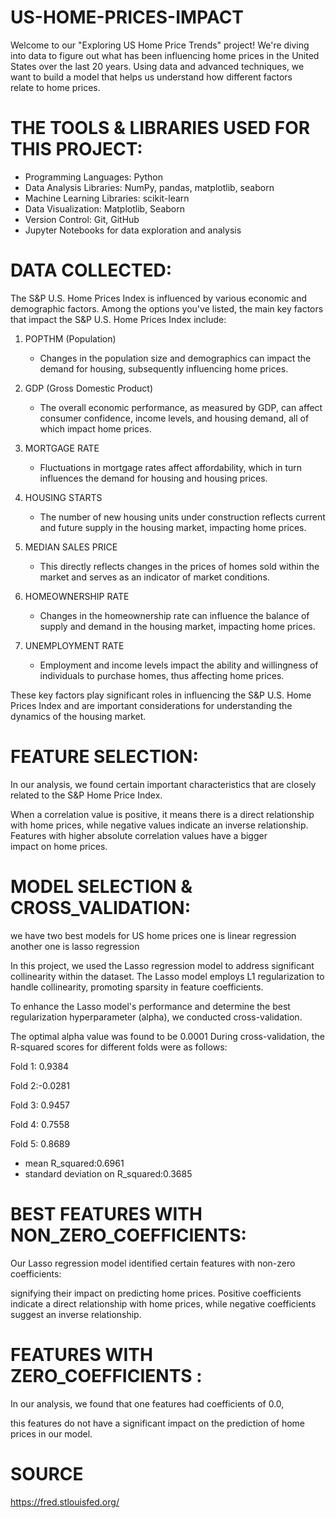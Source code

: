 # US-HOME-PRICES-IMPACT

Welcome to our "Exploring US Home Price Trends" project! We're diving into data to figure out what has been influencing home prices in the United States over the last 20 years. Using data and advanced techniques, we want to build a model that helps us understand how different factors relate to home prices. 

# THE TOOLS & LIBRARIES USED FOR THIS PROJECT:

- Programming Languages: Python
- Data Analysis Libraries: NumPy, pandas, matplotlib, seaborn
- Machine Learning Libraries: scikit-learn
- Data Visualization: Matplotlib, Seaborn
- Version Control: Git, GitHub
- Jupyter Notebooks for data exploration and analysis
  
# DATA COLLECTED:

The S&P U.S. Home Prices Index is influenced by various economic and demographic factors. Among the options you've listed, the main key factors that impact the S&P U.S. Home Prices Index include:

1. POPTHM (Population)
   - Changes in the population size and demographics can impact the demand for housing, subsequently influencing home prices.

2. GDP (Gross Domestic Product)
   - The overall economic performance, as measured by GDP, can affect consumer confidence, income levels, and housing demand, all of which impact home prices.

3. MORTGAGE RATE
   - Fluctuations in mortgage rates affect affordability, which in turn influences the demand for housing and housing prices.

4. HOUSING STARTS
   - The number of new housing units under construction reflects current and future supply in the housing market, impacting home prices.

5. MEDIAN SALES PRICE
   - This directly reflects changes in the prices of homes sold within the market and serves as an indicator of market conditions.

6. HOMEOWNERSHIP RATE
   - Changes in the homeownership rate can influence the balance of supply and demand in the housing market, impacting home prices.

7. UNEMPLOYMENT RATE
   - Employment and income levels impact the ability and willingness of individuals to purchase homes, thus affecting home prices.

These key factors play significant roles in influencing the S&P U.S. Home Prices Index and are important considerations for understanding the dynamics of the housing market.
# FEATURE SELECTION:
In our analysis, we found certain important characteristics that are closely related to the S&P Home Price Index.   

 
 
 When a correlation value is positive, it means there is a direct relationship with home prices, while negative values indicate an inverse relationship. Features with higher absolute correlation values have a bigger impact on home prices.
 
# MODEL SELECTION & CROSS_VALIDATION:

we have two best models for US home prices one is linear regression another one is lasso regression 

In this project, we used the Lasso regression model to address significant collinearity within the dataset. The Lasso model employs L1 regularization to handle collinearity, promoting sparsity in feature coefficients.

To enhance the Lasso model's performance and determine the best regularization hyperparameter (alpha), we conducted cross-validation.

The optimal alpha value was found to be 0.0001 
During cross-validation, the R-squared scores for different folds were as follows:

Fold 1: 0.9384

Fold 2:-0.0281

Fold 3: 0.9457

Fold 4: 0.7558

Fold 5: 0.8689

* mean R_squared:0.6961
* standard deviation on R_squared:0.3685
  
# BEST FEATURES WITH NON_ZERO_COEFFICIENTS:

Our Lasso regression model identified certain features with non-zero coefficients:


signifying their impact on predicting home prices.
Positive coefficients indicate a direct relationship with home prices, while negative coefficients suggest an inverse relationship.

# FEATURES WITH ZERO_COEFFICIENTS :

In our analysis, we found that one features had coefficients of 0.0,

this features  do not have a significant impact on the prediction of home prices in our model.

# SOURCE
https://fred.stlouisfed.org/

